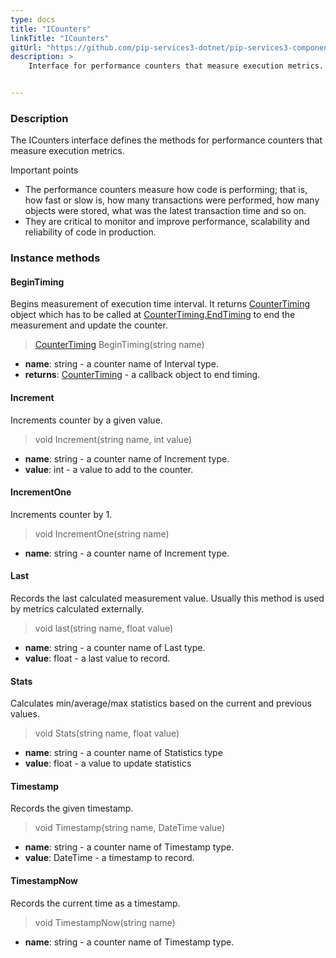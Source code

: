 ```yaml
---
type: docs
title: "ICounters"
linkTitle: "ICounters"
gitUrl: "https://github.com/pip-services3-dotnet/pip-services3-components-dotnet"
description: >
    Interface for performance counters that measure execution metrics.


---
```


### Description

The ICounters interface defines the methods for performance counters that measure execution metrics.

Important points

- The performance counters measure how code is performing; that is, how fast or slow is, how many transactions were performed, how many objects were stored, what was the latest transaction time and so on.
- They are critical to monitor and improve performance, scalability and reliability of code in production. 

### Instance methods

#### BeginTiming
Begins measurement of execution time interval.
It returns [CounterTiming](../counter_timing) object which has to be called at
[CounterTiming.EndTiming](../counter_timing/#endtiming) to end the measurement and update the counter.

> [CounterTiming](../counter_timing) BeginTiming(string name)

- **name**: string - a counter name of Interval type.
- **returns**: [CounterTiming](../counter_timing) - a callback object to end timing.


#### Increment
Increments counter by a given value.

> void Increment(string name, int value) 

- **name**: string - a counter name of Increment type.
- **value**: int - a value to add to the counter.

#### IncrementOne
Increments counter by 1.

> void IncrementOne(string name)

- **name**: string - a counter name of Increment type.


#### Last
Records the last calculated measurement value.
Usually this method is used by metrics calculated externally.

> void last(string name, float value)

- **name**: string - a counter name of Last type.
- **value**: float - a last value to record.


#### Stats
Calculates min/average/max statistics based on the current and previous values.

> void Stats(string name, float value)

- **name**: string - a counter name of Statistics type
- **value**: float - a value to update statistics


#### Timestamp
Records the given timestamp.

> void Timestamp(string name, DateTime value)

- **name**: string - a counter name of Timestamp type.
- **value**: DateTime - a timestamp to record.


#### TimestampNow
Records the current time as a timestamp.

> void TimestampNow(string name)

- **name**: string - a counter name of Timestamp type.
